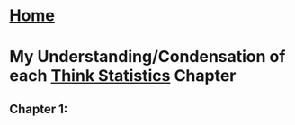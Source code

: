 # <a href="https://angelddaz.github.io/bridgetomasters/"> Home </a>

# My Understanding/Condensation of each [Think Statistics](http://greenteapress.com/wp/think-stats-2e/) Chapter

## Chapter 1:
